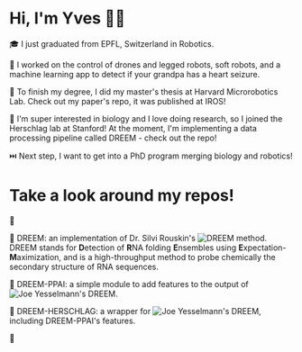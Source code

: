 # Hi, I'm Yves 👋🏻

🎓 I just graduated from EPFL, Switzerland in Robotics. 

🤖 I worked on the control of drones and legged robots, soft robots, and a machine learning app to detect if your grandpa has a heart seizure. 

📜 To finish my degree, I did my master's thesis at Harvard Microrobotics Lab. Check out my paper's repo, it was published at IROS!

🧬 I'm super interested in biology and I love doing research, so I joined the Herschlag lab at Stanford! At the moment, I'm implementing a data processing pipeline called DREEM - check out the repo!

⏭️ Next step, I want to get into a PhD program merging biology and robotics!


# Take a look around my repos!

🤖

🧬 DREEM: an implementation of Dr. Silvi Rouskin's ![DREEM method](https://www.ncbi.nlm.nih.gov/pmc/articles/PMC7310298/). DREEM stands for **D**etection of **R**NA folding **E**nsembles using **E**xpectation-**M**aximization, and is a high-throughput method to probe chemically the secondary structure of RNA sequences.

🧬 DREEM-PPAI: a simple module to add features to the output of ![Joe Yesselmann's DREEM](https://github.com/jyesselm/dreem).

🧬 DREEM-HERSCHLAG: a wrapper for ![Joe Yesselmann's DREEM](https://github.com/jyesselm/dreem), including DREEM-PPAI's features.

🧬 
